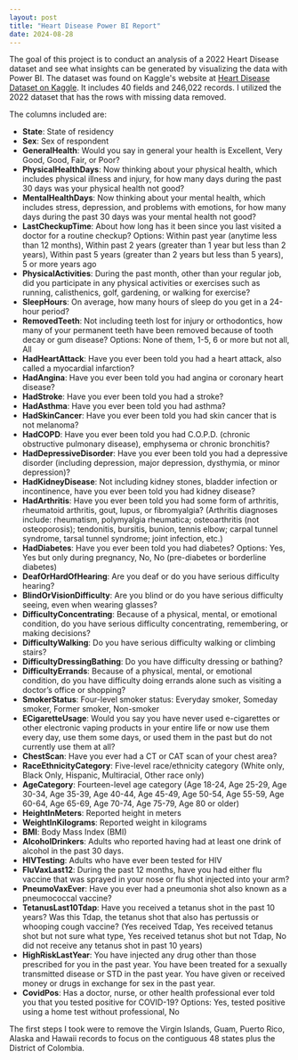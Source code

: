 ```yaml
---
layout: post
title: "Heart Disease Power BI Report"
date: 2024-08-28
---
```


The goal of this project is to conduct an analysis of a 2022 Heart Disease dataset and see what insights can be generated by visualizing the data with Power BI.
The dataset was found on Kaggle's website at [Heart Disease Dataset on Kaggle](https://www.kaggle.com/datasets/kamilpytlak/personal-key-indicators-of-heart-disease). It includes 40 fields and 246,022 records. I utilized the 2022 dataset that has the rows with missing data removed.

The columns included are: 
- **State**: State of residency  
- **Sex**: Sex of respondent  
- **GeneralHealth**: Would you say in general your health is Excellent, Very Good, Good, Fair, or Poor?  
- **PhysicalHealthDays**: Now thinking about your physical health, which includes physical illness and injury, for how many days during the past 30 days was your physical health not good?  
- **MentalHealthDays**: Now thinking about your mental health, which includes stress, depression, and problems with emotions, for how many days during the past 30 days was your mental health not good?  
- **LastCheckupTime**: About how long has it been since you last visited a doctor for a routine checkup? Options: Within past year (anytime less than 12 months), Within past 2 years (greater than 1 year but less than 2 years), Within past 5 years (greater than 2 years but less than 5 years), 5 or more years ago  
- **PhysicalActivities**: During the past month, other than your regular job, did you participate in any physical activities or exercises such as running, calisthenics, golf, gardening, or walking for exercise?  
- **SleepHours**: On average, how many hours of sleep do you get in a 24-hour period?  
- **RemovedTeeth**: Not including teeth lost for injury or orthodontics, how many of your permanent teeth have been removed because of tooth decay or gum disease? Options: None of them, 1-5, 6 or more but not all, All  
- **HadHeartAttack**: Have you ever been told you had a heart attack, also called a myocardial infarction?  
- **HadAngina**: Have you ever been told you had angina or coronary heart disease?  
- **HadStroke**: Have you ever been told you had a stroke?  
- **HadAsthma**: Have you ever been told you had asthma?  
- **HadSkinCancer**: Have you ever been told you had skin cancer that is not melanoma?  
- **HadCOPD**: Have you ever been told you had C.O.P.D. (chronic obstructive pulmonary disease), emphysema or chronic bronchitis?  
- **HadDepressiveDisorder**: Have you ever been told you had a depressive disorder (including depression, major depression, dysthymia, or minor depression)?  
- **HadKidneyDisease**: Not including kidney stones, bladder infection or incontinence, have you ever been told you had kidney disease?  
- **HadArthritis**: Have you ever been told you had some form of arthritis, rheumatoid arthritis, gout, lupus, or fibromyalgia? (Arthritis diagnoses include: rheumatism, polymyalgia rheumatica; osteoarthritis (not osteoporosis); tendonitis, bursitis, bunion, tennis elbow; carpal tunnel syndrome, tarsal tunnel syndrome; joint infection, etc.)  
- **HadDiabetes**: Have you ever been told you had diabetes? Options: Yes, Yes but only during pregnancy, No, No (pre-diabetes or borderline diabetes)  
- **DeafOrHardOfHearing**: Are you deaf or do you have serious difficulty hearing?  
- **BlindOrVisionDifficulty**: Are you blind or do you have serious difficulty seeing, even when wearing glasses?  
- **DifficultyConcentrating**: Because of a physical, mental, or emotional condition, do you have serious difficulty concentrating, remembering, or making decisions?  
- **DifficultyWalking**: Do you have serious difficulty walking or climbing stairs?  
- **DifficultyDressingBathing**: Do you have difficulty dressing or bathing?  
- **DifficultyErrands**: Because of a physical, mental, or emotional condition, do you have difficulty doing errands alone such as visiting a doctor’s office or shopping?  
- **SmokerStatus**: Four-level smoker status: Everyday smoker, Someday smoker, Former smoker, Non-smoker  
- **ECigaretteUsage**: Would you say you have never used e-cigarettes or other electronic vaping products in your entire life or now use them every day, use them some days, or used them in the past but do not currently use them at all?  
- **ChestScan**: Have you ever had a CT or CAT scan of your chest area?  
- **RaceEthnicityCategory**: Five-level race/ethnicity category (White only, Black Only, Hispanic, Multiracial, Other race only)  
- **AgeCategory**: Fourteen-level age category (Age 18-24, Age 25-29, Age 30-34, Age 35-39, Age 40-44, Age 45-49, Age 50-54, Age 55-59, Age 60-64, Age 65-69, Age 70-74, Age 75-79, Age 80 or older) 
- **HeightInMeters**: Reported height in meters  
- **WeightInKilograms**: Reported weight in kilograms  
- **BMI**: Body Mass Index (BMI)  
- **AlcoholDrinkers**: Adults who reported having had at least one drink of alcohol in the past 30 days.  
- **HIVTesting**: Adults who have ever been tested for HIV  
- **FluVaxLast12**: During the past 12 months, have you had either flu vaccine that was sprayed in your nose or flu shot injected into your arm?  
- **PneumoVaxEver**: Have you ever had a pneumonia shot also known as a pneumococcal vaccine?  
- **TetanusLast10Tdap**: Have you received a tetanus shot in the past 10 years? Was this Tdap, the tetanus shot that also has pertussis or whooping cough vaccine?  (Yes received Tdap, Yes received tetanus shot but not sure what type, Yes received tetanus shot but not Tdap, No did not receive any tetanus shot in past 10 years)
- **HighRiskLastYear**: You have injected any drug other than those prescribed for you in the past year. You have been treated for a sexually transmitted disease or STD in the past year. You have given or received money or drugs in exchange for sex in the past year.  
- **CovidPos**: Has a doctor, nurse, or other health professional ever told you that you tested positive for COVID-19?  Options: Yes, tested positive using a home test without professional, No


The first steps I took were to remove the Virgin Islands, Guam, Puerto Rico, Alaska and Hawaii records to focus on the contiguous 48 states plus the District of Colombia.



